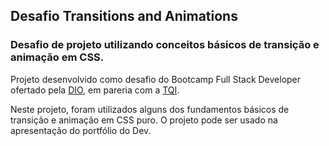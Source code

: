 ﻿## Desafio Transitions and Animations

### Desafio de projeto utilizando conceitos básicos de transição e animação em CSS.

Projeto desenvolvido como desafio do Bootcamp Full Stack Developer ofertado pela [DIO](https://web.dio.me/home), em pareria com a [TQI](https://www.tqi.com.br/).

Neste projeto, foram utilizados alguns dos fundamentos básicos de transição e animação em CSS puro. O projeto pode ser usado na apresentação do portfólio do Dev.
